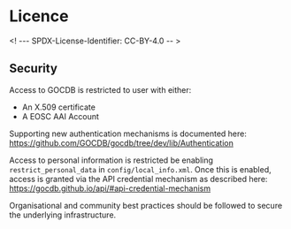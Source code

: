 # Licence

<! --- SPDX-License-Identifier: CC-BY-4.0  -- >

## Security

Access to GOCDB is restricted to user with either:
- An X.509 certificate
- A EOSC AAI Account

Supporting new authentication mechanisms is documented here: https://github.com/GOCDB/gocdb/tree/dev/lib/Authentication

Access to personal information is restricted be enabling `restrict_personal_data` in `config/local_info.xml`. Once this is enabled, access is granted via the API credential mechanism as described here: https://gocdb.github.io/api/#api-credential-mechanism

Organisational and community best practices should be followed to secure the underlying infrastructure.
